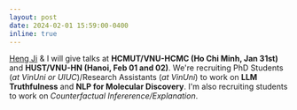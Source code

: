 ```yaml
---
layout: post
date: 2024-02-01 15:59:00-0400
inline: true
---
```


[Heng Ji](https://blender.cs.illinois.edu/hengji.html) & I will give talks at **HCMUT/VNU-HCMC (Ho Chi Minh, Jan 31st)** and **HUST/VNU-HN (Hanoi, Feb 01 and 02)**. We're recruiting PhD Students (*at VinUni or UIUC*)/Research Assistants (*at VinUni*) to work on **LLM Truthfulness** and **NLP for Molecular Discovery**. I'm also recruiting students to work on *Counterfactual Infererence/Explanation*.

